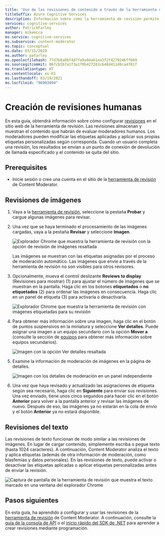 ```yaml
---
title: 'Uso de las revisiones de contenido a través de la herramienta de revisión: Content Moderator'
titleSuffix: Azure Cognitive Services
description: Información sobre cómo la herramienta de revisión permite a los moderadores humanos revisar imágenes en un portal web.
services: cognitive-services
author: PatrickFarley
manager: mikemcca
ms.service: cognitive-services
ms.subservice: content-moderator
ms.topic: conceptual
ms.date: 03/15/2019
ms.author: pafarley
ms.openlocfilehash: 77d7b8a0bf4d7fe9a94a61ea3f2f4279246ffb69
ms.sourcegitcommit: 867cb1b7a1f3a1f0b427282c648d411d0ca4f81f
ms.translationtype: HT
ms.contentlocale: es-ES
ms.lasthandoff: 03/19/2021
ms.locfileid: "96903894"
---
```

# <a name="create-human-reviews"></a>Creación de revisiones humanas

En esta guía, obtendrá información sobre cómo configurar [revisiones](../review-api.md#reviews) en el sitio web de la herramienta de revisión. Las revisiones almacenan y muestran el contenido que habrán de evaluar moderadores humanos. Los moderadores pueden modificar las etiquetas aplicadas y aplicar sus propias etiquetas personalizadas según corresponda. Cuando un usuario completa una revisión, los resultados se envían a un punto de conexión de devolución de llamada especificado y el contenido se quita del sitio.

## <a name="prerequisites"></a>Prerequisites

- Inicie sesión o cree una cuenta en el sitio de la [herramienta de revisión](https://contentmoderator.cognitive.microsoft.com/) de Content Moderator.

## <a name="image-reviews"></a>Revisiones de imágenes

1. Vaya a la [herramienta de revisión](https://contentmoderator.cognitive.microsoft.com/), seleccione la pestaña **Probar** y cargue algunas imágenes para revisar.
1. Una vez que se haya terminado el procesamiento de las imágenes cargadas, vaya a la pestaña **Revisar** y seleccione **Imagen**.

    ![Explorador Chrome que muestra la herramienta de revisión con la opción de revisión de imágenes resaltada](images/review-images-1.png)

    Las imágenes se muestran con las etiquetas asignadas por el proceso de moderación automático. Las imágenes que envíe a través de la herramienta de revisión no son visibles para otros revisores.

1. Opcionalmente, mueva el control deslizante **Reviews to display** (Revisiones para mostrar) (1) para ajustar el número de imágenes que se muestran en la pantalla. Haga clic en los botones **etiquetados** o **no etiquetados** (2) para ordenar las imágenes en consecuencia. Haga clic en un panel de etiqueta (3) para activarla o desactivarla.

    ![Explorador Chrome que muestra la herramienta de revisión con imágenes etiquetadas para su revisión](images/review-images-2.png)

1. Para obtener más información sobre una imagen, haga clic en el botón de puntos suspensivos en la miniatura y seleccione **Ver detalles**. Puede asignar una imagen a un equipo secundario con la opción **Mover a** (consulte la sección de [equipos](./configure.md#manage-team-and-subteams) para obtener más información sobre equipos secundarios).

    ![Imagen con la opción Ver detalles resaltada](images/review-images-3.png)

1. Examine la información de moderación de imágenes en la página de detalles.

    ![Imagen con los detalles de moderación en un panel independiente](images/review-images-4.png)

1. Una vez que haya revisado y actualizado las asignaciones de etiqueta según sea necesario, haga clic en **Siguiente** para enviar sus revisiones. Una vez enviado, tiene unos cinco segundos para hacer clic en el botón **Anterior** para volver a la pantalla anterior y revisar las imágenes de nuevo. Después de eso, las imágenes ya no estarán en la cola de envío y el botón **Anterior** ya no estará disponible.

## <a name="text-reviews"></a>Revisiones del texto

Las revisiones de texto funcionan de modo similar a las revisiones de imágenes. En lugar de cargar contenido, simplemente escriba o pegue texto (hasta 1024 caracteres). A continuación, Content Moderator analiza el texto y aplica etiquetas (además de otra información de moderación, como blasfemias y datos personales). En las revisiones de texto, puede activar o desactivar las etiquetas aplicadas o aplicar etiquetas personalizadas antes de enviar la revisión.

![Captura de pantalla de la herramienta de revisión que muestra el texto marcado en una ventana del explorador Chrome](../images/reviewresults_text.png)

## <a name="next-steps"></a>Pasos siguientes

En esta guía, ha aprendido a configurar y usar las revisiones de la [herramienta de revisión](https://contentmoderator.cognitive.microsoft.com) de Content Moderator. A continuación, consulte la [guía de la consola de API](../try-review-api-review.md) o el [inicio rápido del SDK de .NET](../client-libraries.md?pivots=programming-language-csharp%253fpivots%253dprogramming-language-csharp) para aprender a crear revisiones mediante programación.